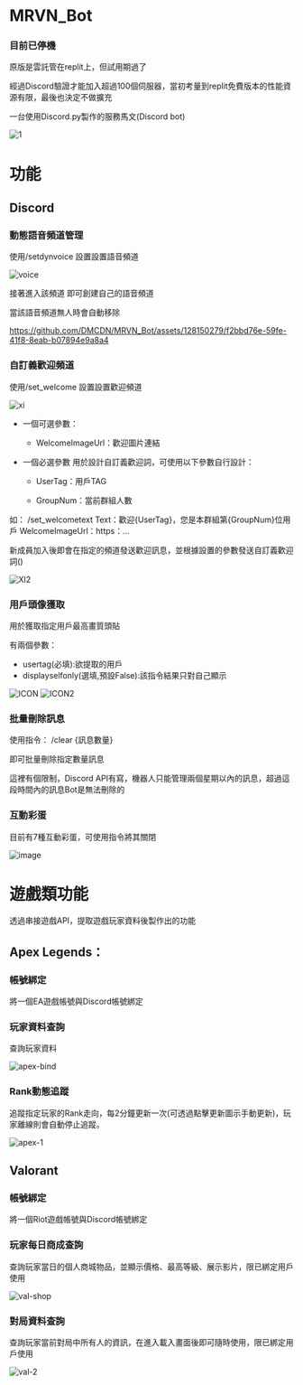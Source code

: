 # MRVN_Bot
### 目前已停機

原版是雲託管在replit上，但試用期過了

經過Discord驗證才能加入超過100個伺服器，當初考量到replit免費版本的性能資源有限，最後也決定不做擴充


一台使用Discord.py製作的服務馬文(Discord bot)

![1](https://github.com/DMCDN/MRVN_Bot/assets/128150279/cacc2c46-a632-40ca-90f0-acb6db047fad)

# 功能

## Discord
### 動態語音頻道管理

使用/setdynvoice 設置設置語音頻道

![voice](https://github.com/DMCDN/MRVN_Bot/assets/128150279/a6764831-fb18-4cb5-b525-5b7b2fed65b4)

接著進入該頻道 即可創建自己的語音頻道

當該語音頻道無人時會自動移除

https://github.com/DMCDN/MRVN_Bot/assets/128150279/f2bbd76e-59fe-41f8-8eab-b07894e9a8a4


### 自訂義歡迎頻道
使用/set_welcome 設置設置歡迎頻道

![xi](https://github.com/DMCDN/MRVN_Bot/assets/128150279/ef15d560-e5ac-4cde-af62-2c95dd66783e)

  * 一個可選參數：
  
    - WelcomeImageUrl：歡迎圖片連結 
      
  * 一個必選參數
     用於設計自訂義歡迎詞，可使用以下參數自行設計：
  
    - UserTag：用戶TAG
      
    - GroupNum：當前群組人數
      
  如： /set_welcometext Text：歡迎{UserTag}，您是本群組第{GroupNum}位用戶 WelcomeImageUrl：https：...
  
  新成員加入後即會在指定的頻道發送歡迎訊息，並根據設置的參數發送自訂義歡迎詞()

![XI2](https://github.com/DMCDN/MRVN_Bot/assets/128150279/5057448b-50fd-4860-b03a-98dbbcc602d6)

### 用戶頭像獲取
用於獲取指定用戶最高畫質頭貼

有兩個參數：
* usertag(必填):欲提取的用戶
* displayselfonly(選填,預設False):該指令結果只對自己顯示

![ICON](https://github.com/DMCDN/MRVN_Bot/assets/128150279/fd27f9c5-728a-4646-9b23-8f1562fb3397)
![ICON2](https://github.com/DMCDN/MRVN_Bot/assets/128150279/cbe948b5-674f-46d5-a139-878c61899e5c)

### 批量刪除訊息

使用指令： /clear {訊息數量}

即可批量刪除指定數量訊息

這裡有個限制，Discord API有寫，機器人只能管理兩個星期以內的訊息，超過這段時間內的訊息Bot是無法刪除的


### 互動彩蛋

目前有7種互動彩蛋，可使用指令將其關閉

![image](https://github.com/DMCDN/MRVN_Bot/assets/128150279/2fbc3d1d-1115-4a3a-b9a9-596ab377765a)

# 遊戲類功能

透過串接遊戲API，提取遊戲玩家資料後製作出的功能

## Apex Legends：
### 帳號綁定

將一個EA遊戲帳號與Discord帳號綁定
  
    
### 玩家資料查詢

查詢玩家資料

![apex-bind](https://github.com/DMCDN/MRVN_Bot/assets/128150279/c3ea8155-a2b7-448a-b046-8cd741182a44)

### Rank動態追蹤

追蹤指定玩家的Rank走向，每2分鐘更新一次(可透過點擊更新圖示手動更新)，玩家離線則會自動停止追蹤。

![apex-1](https://github.com/DMCDN/MRVN_Bot/assets/128150279/db97b699-209b-4b0d-8a59-2b8943ee2c36)

## Valorant
 ### 帳號綁定

將一個Riot遊戲帳號與Discord帳號綁定

### 玩家每日商成查詢

查詢玩家當日的個人商城物品，並顯示價格、最高等級、展示影片，限已綁定用戶使用
  
![val-shop](https://github.com/DMCDN/MRVN_Bot/assets/128150279/e4c0e70d-7d61-4c4a-9876-70ba2ee514a5)


### 對局資料查詢


查詢玩家當前對局中所有人的資訊，在進入載入畫面後即可隨時使用，限已綁定用戶使用
      
![val-2](https://github.com/DMCDN/MRVN_Bot/assets/128150279/e17e9986-304f-4fcc-8e0a-e1665f9eeb3a)



